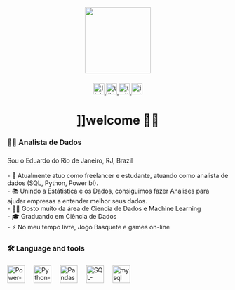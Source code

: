 <div align="center">
  <img height="150" src=""  />
</div>

###

<div align="center">
  <a target="_blank" href="https://www.linkedin.com/in/luiz-eduardo-nunes-215300212/">
    <img src="https://img.shields.io/static/v1?message=LinkedIn&logo=linkedin&label=&color=0077B5&logoColor=white&labelColor=&style=for-the-badge" height="25" alt="linkedin logo"  />
  </a>
  <a target="_blank" href="https://www.tiktok.com">
    <img src="https://img.shields.io/static/v1?message=TikTok&logo=tiktok&label=&color=000000&logoColor=white&labelColor=&style=for-the-badge" height="25" alt="tiktok logo"  />
  </a>
  <a target="_blank" href="https://twitter.com/Edununes97">
    <img src="https://img.shields.io/static/v1?message=Twitter&logo=twitter&label=&color=1DA1F2&logoColor=white&labelColor=&style=for-the-badge" height="25" alt="twitter logo"  />
  </a>
  <a target="_blank" href="https://www.instagram.com/edu.nuness/">
    <img src="https://img.shields.io/static/v1?message=Instagram&logo=instagram&label=&color=E4405F&logoColor=white&labelColor=&style=for-the-badge" height="25" alt="instagram logo"  />
  </a>
</div>

###

<h1 align="center">]]welcome 👋🏽</h1>

###

<h3 align="left">👩‍💻 Analista de Dados </h3>

###

<p align="left">Sou o Eduardo do Rio de Janeiro, RJ, Brazil<br><br>-  💼 Atualmente atuo como freelancer e estudante, atuando como analista de dados (SQL, Python, Power bI).<br>- 📚 Unindo a Estátistica e os Dados, consiguimos fazer Analises para ajudar empresas a entender melhor seus dados. <br>-  🐱‍💻 Gosto muito da área de Ciencia de Dados e Machine Learning<br>-  🎓 Graduando em Ciência de Dados<br>- ⚡ No meu tempo livre, Jogo Basquete e games on-line</p>

###

<h3 align="left">🛠 Language and tools</h3>

###

<div align="left">
  <img src="https://upload.wikimedia.org/wikipedia/commons/thumb/c/cf/New_Power_BI_Logo.svg/630px-New_Power_BI_Logo.svg.png" height="40" alt="Power-bi-logo"  />
  <img width="12" />
  <img src="https://www.svgrepo.com/show/376344/python.svg" height="40" alt="Python-Logo"  />
  <img width="12" />
  <img src="https://upload.wikimedia.org/wikipedia/commons/thumb/2/22/Pandas_mark.svg/1200px-Pandas_mark.svg.png" height="40" alt="Pandas-logo"  />
  <img width="12" />
  <img src="https://static-00.iconduck.com/assets.00/sql-database-sql-azure-icon-1955x2048-4pmty46t.png" height="40" alt="SQL-logo"  />
  <img width="12" />
  <img src="https://cdn.jsdelivr.net/gh/devicons/devicon/icons/mysql/mysql-original.svg" height="40" alt="mysql logo"  />
</div>
